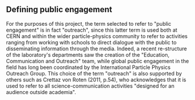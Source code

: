 ## Defining public engagement

For the purposes of this project, the term selected to refer to "public engagement" is in fact "outreach", since this latter term is used both at CERN and within the wider particle-physics community to refer to activities ranging from working with schools to direct dialogue with the public to disseminating information through the media.
Indeed, a recent re-structure of the laboratory's departments saw the creation of the "Education, Communication and Outreach" team, while global public engagement in the field has long been coordinated by the International Particle Physics Outreach Group.
This choice of the term "outreach" is also supported by others such as Crettaz von Roten (2011, p.54), who acknowledges that it is used to refer to all science-communication activities "designed for an audience outside academia".
